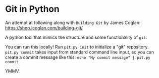 # Git in Python

An attempt at following along with `Building Git` by James Coglan:
https://shop.jcoglan.com/building-git/

A python tool that mimics the structure and some functionality of `git`.

You can run this locally!
Run `pit.py init` to initialize a "git" repository.
`pit.py commit` takes input from standard command line input, so you can create a commit message like this:
`echo "My commit message" | pit.py commit`

YMMV.
